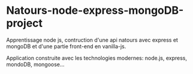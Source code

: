 # Natours-node-express-mongoDB-project

Apprentissage node js, contruction d'une api natours avec express et mongoDB et d'une partie front-end en vanilla-js.

Application construite avec les technologies modernes: node.js, express, mondoDB, mongoose...
